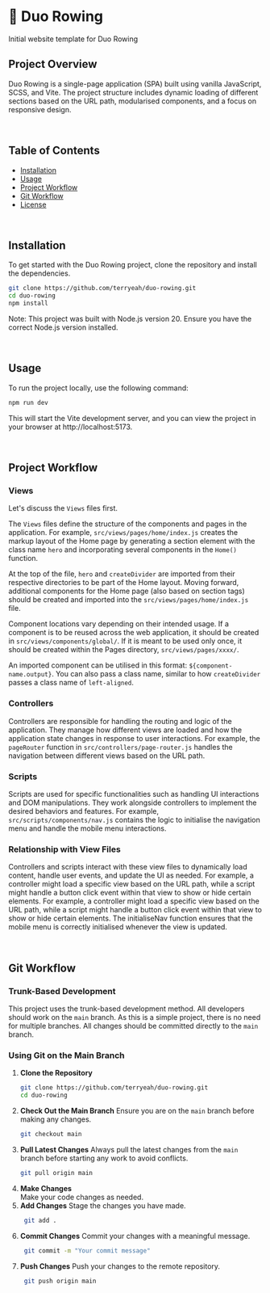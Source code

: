 # :rowboat: Duo Rowing 
Initial website template for Duo Rowing

## Project Overview
Duo Rowing is a single-page application (SPA) built using vanilla JavaScript, SCSS, and Vite. The project structure includes dynamic loading of different sections based on the URL path, modularised components, and a focus on responsive design.

<br>

## Table of Contents
- [Installation](#installation)
- [Usage](#usage)
- [Project Workflow](#project-workflow)
- [Git Workflow](#git-workflow)
- [License](#license)

<br>

## Installation
To get started with the Duo Rowing project, clone the repository and install the dependencies.

```bash
git clone https://github.com/terryeah/duo-rowing.git
cd duo-rowing
npm install
```
Note: This project was built with Node.js version 20. Ensure you have the correct Node.js version installed.

<br>

## Usage
To run the project locally, use the following command:

```bash
npm run dev
```

This will start the Vite development server, and you can view the project in your browser at http://localhost:5173.

<br>

## Project Workflow

### Views
Let's discuss the `Views` files first. <br>

The `Views` files define the structure of the components and pages in the application. For example, `src/views/pages/home/index.js` creates the markup layout of the Home page by generating a section element with the class name `hero` and incorporating several components in the `Home()` function. <br>

At the top of the file, `hero` and `createDivider` are imported from their respective directories to be part of the Home layout. Moving forward, additional components for the Home page (also based on section tags) should be created and imported into the `src/views/pages/home/index.js` file. <br>

Component locations vary depending on their intended usage. If a component is to be reused across the web application, it should be created in `src/views/components/global/`. If it is meant to be used only once, it should be created within the Pages directory, `src/views/pages/xxxx/`. <br>

An imported component can be utilised in this format: `${component-name.output}`. You can also pass a class name, similar to how `createDivider` passes a class name of `left-aligned`.

### Controllers
Controllers are responsible for handling the routing and logic of the application. They manage how different views are loaded and how the application state changes in response to user interactions. For example, the `pageRouter` function in `src/controllers/page-router.js` handles the navigation between different views based on the URL path.

### Scripts
Scripts are used for specific functionalities such as handling UI interactions and DOM manipulations. They work alongside controllers to implement the desired behaviors and features. For example, `src/scripts/components/nav.js` contains the logic to initialise the navigation menu and handle the mobile menu interactions.

### Relationship with View Files
 Controllers and scripts interact with these view files to dynamically load content, handle user events, and update the UI as needed. For example, a controller might load a specific view based on the URL path, while a script might handle a button click event within that view to show or hide certain elements. For example, a controller might load a specific view based on the URL path, while a script might handle a button click event within that view to show or hide certain elements. The initialiseNav function ensures that the mobile menu is correctly initialised whenever the view is updated.

<br>

## Git Workflow

### Trunk-Based Development
This project uses the trunk-based development method. All developers should work on the `main` branch. As this is a simple project, there is no need for multiple branches. All changes should be committed directly to the `main` branch.

### Using Git on the Main Branch
1. **Clone the Repository**
   ```bash
   git clone https://github.com/terryeah/duo-rowing.git
   cd duo-rowing
   ```
2. **Check Out the Main Branch**
   Ensure you are on the `main` branch before making any changes.
   ```bash
   git checkout main
   ```
3. **Pull Latest Changes**
	Always pull the latest changes from the `main` branch before starting any work to avoid conflicts.
   ```bash
   git pull origin main
   ```
4. **Make Changes**<br>
	Make your code changes as needed.<br>
5. **Add Changes**
	Stage the changes you have made.
   ```bash
	git add .
   ```
6. **Commit Changes**
	Commit your changes with a meaningful message.
   ```bash
	git commit -m "Your commit message"
   ```
7. **Push Changes**
	Push your changes to the remote repository.
   ```bash
	git push origin main
   ```
